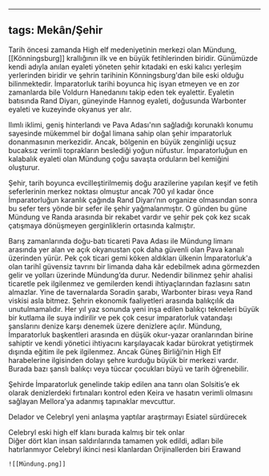 ---
  tags: Mekân/Şehir
  ---
  
  Tarih öncesi zamanda High elf medeniyetinin merkezi olan Mündung, [[Könningsburg]] krallığının ilk ve en büyük fetihlerinden biridir. Günümüzde kendi adıyla anılan eyaleti yöneten şehir kıtadaki en eski kalıcı yerleşim yerlerinden biridir ve şehrin tarihinin Könningsburg'dan bile eski olduğu bilinmektedir. İmparatorluk tarihi boyunca hiç isyan etmeyen ve en zor zamanlarda bile Voldurn Hanedanını takip eden tek eyalettir.
  Eyaletin batısında Rand Diyarı, güneyinde Hannog eyaleti, doğusunda Warbonter eyaleti ve kuzeyinde okyanus yer alır.
  
  Ilımlı iklimi, geniş hinterlandı ve Pava Adası'nın sağladığı korunaklı konumu sayesinde mükemmel bir doğal limana sahip olan şehir imparatorluk donanmasının merkezidir. Ancak, bölgenin en büyük zenginliği uçsuz bucaksız verimli toprakların beslediği yoğun nüfustur. İmparatorluğun en kalabalık eyaleti olan Mündung çoğu savaşta orduların bel kemiğini oluşturur.
  
  Şehir, tarih boyunca evcilleştirilmemiş doğu arazilerine yapılan keşif ve fetih seferlerinin merkez noktası olmuştur ancak 700 yıl kadar önce İmparatorluğun karanlık çağında Rand Diyarı’nın organize olmasından sonra bu sefer ters yönde bir sefer ile şehir yağmalanmıştır. O günden bu güne Mündung ve Randa arasında bir rekabet vardır ve şehir pek çok kez sıcak çatışmaya dönüşmeyen gerginliklerin ortasında kalmıştır.
  
  Barış zamanlarında doğu-batı ticareti Pava Adası ile Mündung limanı arasında yer alan ve açık okyanustan çok daha güvenli olan Pava kanalı üzerinden yürür. Pek çok ticari gemi köken aldıkları ülkenin İmparatorluk'a olan tarihî güvensiz tavrını bir limanda daha kâr edebilmek adına görmezden gelir ve yolları üzerinde Mündung’da durur. Nedendir bilinmez şehir ahalisi ticaretle pek ilgilenmez ve gemilerden kendi ihtiyaçlarından fazlasını satın almazlar. Yine de tavernalarda Soradin şarabı, Warbonter birası veya Rand viskisi asla bitmez. Şehrin ekonomik faaliyetleri arasında balıkçılık da unutulmamalıdır. Her yıl yaz sonunda yeni inşa edilen balıkçı tekneleri büyük bir kutlama ile suya indirilir ve pek çok cesur imparatorluk vatandaşı şanslarını denize karşı denemek üzere denizlere açılır. Mündung, İmparatorluk başkentleri arasında en düşük okur-yazar oranlarından birine sahiptir ve kendi yönetici ihtiyacını karşılayacak kadar bürokrat yetiştirmek dışında eğitim ile pek ilgilenmez. Ancak Güneş Birliği’nin High Elf harabelerine ilgisinden dolayı şehre kurduğu büyük bir merkezi vardır. Burada bazı şanslı balıkçı veya tüccar çocukları büyü ve tarih öğrenebilir.
  
  Şehirde İmparatorluk genelinde takip edilen ana tanrı olan Solsitis’e ek olarak denizlerdeki fırtınaları kontrol eden Keira ve hasatın verimli olmasını sağlayan Mellora’ya adanmış tapınaklar mevcuttur.
  
  Delador ve Celebryl yeni anlaşma yaptılar
  	araştırmayı Esiatel sürdürecek
  	
  Celebryl eski high elf klanı burada kalmış bir tek onlar	
  	Diğer dört klan insan saldırılarında tamamen yok edildi, adları bile hatırlanmıyor
  	Celebryl ikinci nesi klanlardan
  	Orijinallerden biri Erawand
  	
  	![[Mündung.png]]